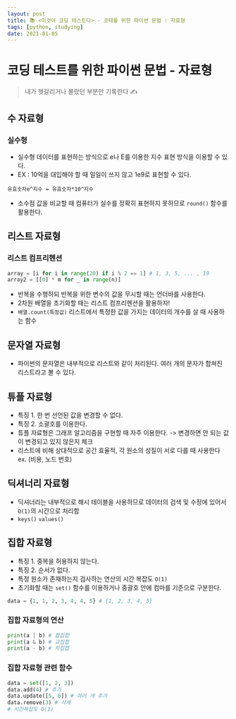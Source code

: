 ```yaml
---
layout: post
title: 📚 <이것이 코딩 테스트다> - 코테를 위한 파이썬 문법 : 자료형
tags: [python, studying]
date: 2021-01-05  
---
```


# 코딩 테스트를 위한 파이썬 문법 - 자료형
> 내가 헷갈리거나 몰랐던 부분만 기록한다 ✍️

## 수 자료형

### 실수형
- 실수형 데이터를 표현하는 방식으로 e나 E를 이용한 지수 표현 방식을 이용할 수 있다.
- EX : 10억을 대입해야 할 때 일일이 쓰지 않고 1e9로 표현할 수 있다.
```
유효숫자e^지수 = 유효숫자*10^지수
```

- 소수점 값을 비교할 때 컴퓨터가 실수를 정확히 표현하지 못하므로 `round()` 함수를 활용한다.

## 리스트 자료형

### 리스트 컴프리헨션
```python
array = [i for i in range(20) if i % 2 == 1] # 1, 3, 5, ... , 19
array2 = [[0] * m for _ in range(n)]
```
- 반복을 수행하되 반복을 위한 변수의 값을 무시할 때는 언더바를 사용한다.
- 2차원 배열을 초기화할 때는 리스트 컴프리헨션을 활용하자!
- `배열.count(특정값)` 리스트에서 특정한 값을 가지는 데이터의 개수를 살 때 사용하는 함수

## 문자열 자료형
- 파이썬의 문자열은 내부적으로 리스트와 같이 처리된다. 여러 개의 문자가 합쳐진 리스트라고 볼 수 있다.

## 튜플 자료형
- 특징 1. 한 번 선언된 값을 변경할 수 없다.
- 특징 2. 소괄호를 이용한다.
- 튜플 자료형은 그래프 알고리즘을 구현할 때 자주 이용한다. -> 변경하면 안 되는 값이 변경되고 있지 않은지 체크
- 리스트에 비해 상대적으로 공간 효율적, 각 원소의 성질이 서로 다를 때 사용한다 ex. (비용, 노드 번호)

## 딕셔너리 자료형
- 딕셔너리는 내부적으로 해시 테이블을 사용하므로 데이터의 검색 및 수정에 있어서 `O(1)`의 시간으로 처리함
- `keys()` `values()`

## 집합 자료형
- 특징 1. 중복을 허용하지 않는다.
- 특징 2. 순서가 없다.
- 특정 원소가 존재하는지 검사하는 연산의 시간 복잡도 `O(1)`
- 초기화할 때는 `set()` 함수를 이용하거나 중괄호 안에 컴마를 기준으로 구분한다.

```python
data = {1, 1, 2, 3, 4, 4, 5} # {1, 2, 3, 4, 5}
```

### 집합 자료형의 연산
```python
print(a | b) # 합집합
print(a & b) # 교집합
print(a - b) # 차집합
```

### 집합 자료형 관련 함수
```python
data = set([1, 2, 3])
data.add(4) # 추가
data.update([5, 6]) # 여러 개 추가
data.remove(3) # 삭제
# 시간복잡도 O(1)
```